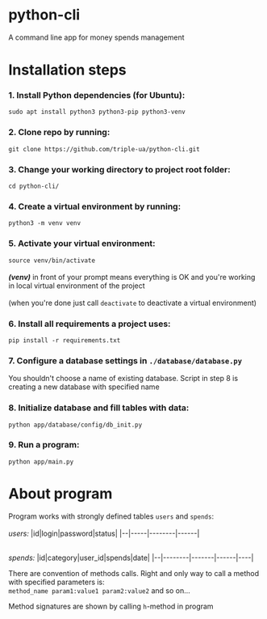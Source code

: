 # python-cli
A command line app for money spends management

# Installation steps

### 1. Install Python dependencies (for Ubuntu):
`sudo apt install python3 python3-pip python3-venv`<br>

### 2. Clone repo by running:
`git clone https://github.com/triple-ua/python-cli.git`

### 3. Change your working directory to project root folder:
`cd python-cli/`

### 4. Create a virtual environment by running:
`python3 -m venv venv`

### 5. Activate your virtual environment:
`source venv/bin/activate`<br>
<br>***(venv)*** in front of your prompt means everything is OK and you're working in local virtual environment of the project<br>
<br>(when you're done just call `deactivate` to deactivate a virtual environment)

### 6. Install all requirements a project uses:
`pip install -r requirements.txt`

### 7. Configure a database settings in `./database/database.py`<br>
You shouldn't choose a name of existing database. Script in step 8 is creating a new database with specified name

### 8. Initialize database and fill tables with data:
`python app/database/config/db_init.py`

### 9. Run a program:
`python app/main.py`

# About program

Program works with strongly defined tables `users` and `spends`:<br>
<br>*users:*
|id|login|password|status|
|--|-----|--------|------|

<br>*spends:*
|id|category|user_id|spends|date|
|--|--------|-------|------|----|

There are convention of methods calls. Right and only way to call a method with specified parameters is:
<br>`method_name param1:value1 param2:value2` and so on...

Method signatures are shown by calling `h`-method in program
